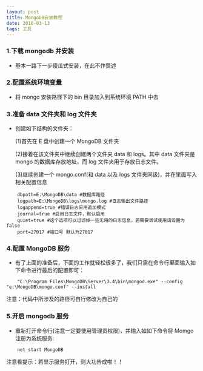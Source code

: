 ```yaml
---
layout: post
title: MongoDB安装教程
date: 2018-03-13
tags: 工具
---
```


### 1.下载 mongodb 并安装

- 基本一路下一步傻瓜式安装，在此不作赘述

### 2.配置系统环境变量

- 将 mongo 安装路径下的 bin 目录加入到系统环境 PATH 中去

### 3.准备 data 文件夹和 log 文件夹

- 创建如下结构的文件夹：

  (1)首先在 E 盘中创建一个 MongoDB 文件夹

  (2)接着在该文件夹中继续创建两个文件夹 data 和 logs。其中 data 文件夹是 mongo 的数据库存放地址，而 log 文件夹用于存放日志文件。

  (3)继续创建一个 mongo.conf(和 data 以及 logs 文件夹同级)，并在里面写入相关配置信息

```
	dbpath=E:\MongoDB\data #数据库路径
	logpath=E:\MongoDB\logs\mongo.log #日志输出文件路径
	logappend=true #错误日志采用追加模式
	journal=true #启用日志文件，默认启用
	quiet=true #这个选项可以过滤掉一些无用的日志信息，若需要调试使用请设置为false
	port=27017 #端口号 默认为27017
```

### 4.配置 MongoDB 服务

- 有了上面的准备后，下面的工作就轻松很多了，我们只需在命令行里面输入如下命令进行最后的配置即可：

```
	"C:\Program Files\MongoDB\Server\3.4\bin\mongod.exe" --config "e:\MongoDB\mongo.conf" --install
```

注意：代码中所涉及的路径可自行修改为自己的

### 5.开启 mongodb 服务

- 重新打开命令行(注意一定要使用管理员权限)，并输入如如下命令将 Momgo 注册为系统服务:

```
	net start MongoDB
```

注意看提示：若显示服务打开，则大功告成啦！！
